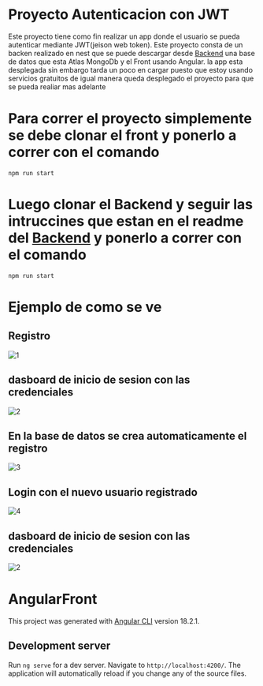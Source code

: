 # Proyecto Autenticacion con JWT
Este proyecto tiene como fin realizar un app donde el usuario se pueda autenticar mediante JWT(jeison web token). Este proyecto consta de un backen realizado  en nest que se puede descargar desde [Backend](https://github.com/Duvan2662/BackendApp) una base de datos que esta Atlas MongoDb y el Front usando Angular. la app esta desplegada sin embargo tarda un poco en cargar puesto que estoy usando servicios gratuitos de igual manera queda desplegado el proyecto para que se pueda realiar mas adelante 

# Para correr el proyecto simplemente se debe clonar el front y ponerlo a correr con el comando 
```
npm run start
```
# Luego clonar el Backend y seguir las intruccines que estan en el readme del [Backend](https://github.com/Duvan2662/BackendApp) y ponerlo a correr con el comando 
```
npm run start
```

# Ejemplo de como se ve 

## Registro
![1](https://github.com/user-attachments/assets/c8a4f3c6-ec68-44ae-8191-3b16c826a69e)

## dasboard de inicio de sesion con las credenciales
![2](https://github.com/user-attachments/assets/2b3bd38f-f95d-49be-bcfd-4ea7c3945c4c)

## En la base de datos se crea automaticamente el registro
![3](https://github.com/user-attachments/assets/a3d118dc-db5b-459b-a0c5-be66c4c19a92)

## Login con el nuevo usuario registrado 
![4](https://github.com/user-attachments/assets/e1a0087e-fd27-4055-afd9-9ce00592ab65)

## dasboard de inicio de sesion con las credenciales
![2](https://github.com/user-attachments/assets/2b3bd38f-f95d-49be-bcfd-4ea7c3945c4c)



# AngularFront

This project was generated with [Angular CLI](https://github.com/angular/angular-cli) version 18.2.1.

## Development server

Run `ng serve` for a dev server. Navigate to `http://localhost:4200/`. The application will automatically reload if you change any of the source files.

